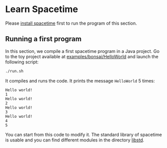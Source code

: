 # Learn Spacetime

Please [install spacetime](getting-started.md) first to run the program of this section.

## Running a first program

In this section, we compile a first spacetime program in a Java project.
Go to the toy project available at [examples/bonsai/HelloWorld](https://github.com/ptal/bonsai/tree/master/examples/bonsai/HelloWorld) and launch the following script:

```sh
./run.sh
```

It compiles and runs the code.
It prints the message `HelloWorld` 5 times:

```
Hello world!
1
Hello world!
2
Hello world!
3
Hello world!
4
5
```

You can start from this code to modify it.
The standard library of spacetime is usable and you can find different modules in the directory [libstd](https://github.com/ptal/bonsai/tree/master/libstd/src/main/java/bonsai).
